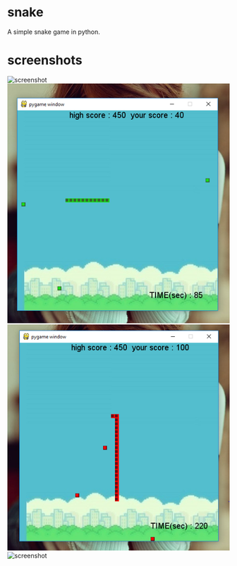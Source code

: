 # snake
A simple snake game in python.

# screenshots
![screenshot](snake_menu.PNG?raw=true "main menu")
![screenshot](snake_game1.PNG?raw=true "game1")
![screenshot](snake_game2.PNG?raw=true "game2")
![screenshot](snake_setting_menu.PNG?raw=true "settings menu")



